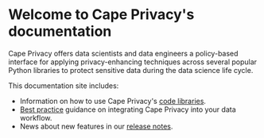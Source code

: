 # Welcome to Cape Privacy's documentation

Cape Privacy offers data scientists and data engineers a policy-based interface for applying privacy-enhancing techniques across several popular Python libraries to protect sensitive data during the data science life cycle.

This documentation site includes:

* Information on how to use Cape Privacy's [code libraries](/libraries/).
* [Best practice](/best-practices/) guidance on integrating Cape Privacy into your data workflow.
* News about new features in our [release notes](/release-notes/).




